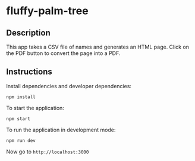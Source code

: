 # fluffy-palm-tree

## Description

This app takes a CSV file of names and generates an HTML page. Click on the PDF button to convert the page into a PDF.

## Instructions

Install dependencies and developer dependencies:

```
npm install
```

To start the application:

```
npm start
```

To run the application in development mode:

```
npm run dev
```

Now go to `http://localhost:3000`
